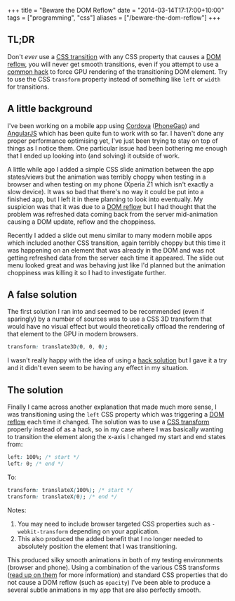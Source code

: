 +++
title = "Beware the DOM Reflow"
date = "2014-03-14T17:17:00+10:00"
tags = ["programming", "css"]
aliases = ["/beware-the-dom-reflow"]
+++

## TL;DR

Don't *ever* use a [CSS transition][5] with any CSS property that causes a [DOM reflow][4], you will never get smooth transitions, even if you attempt to use a [common hack][7] to force GPU rendering of the transitioning DOM element. Try to use the CSS `transform` property instead of something like `left` or `width` for transitions.


## A little background

I've been working on a mobile app using [Cordova][1] ([PhoneGap][2]) and [AngularJS][3] which has been quite fun to work with so far. I haven't done any proper performance optimising yet, I've just been trying to stay on top of things as I notice them. One particular issue had been bothering me enough that I ended up looking into (and solving) it outside of work.

A little while ago I added a simple CSS slide animation between the app states/views but the animation was terribly choppy when testing in a browser and when testing on my phone (Xperia Z1 which isn't exactly a slow device). It was so bad that there's no way it could be put into a finished app, but I left it in there planning to look into eventually. My suspicion was that it was due to a [DOM reflow][4] but I had thought that the problem was refreshed data coming back from the server mid-animation causing a DOM update, reflow and the choppiness.

Recently I added a slide out menu similar to many modern mobile apps which included another CSS transition, again terribly choppy but this time it was happening on an element that was already in the DOM and was not getting refreshed data from the server each time it appeared. The slide out menu looked great and was behaving just like I'd planned but the animation choppiness was killing it so I had to investigate further.


## A false solution

The first solution I ran into and seemed to be recommended (even if sparingly) by a number of sources was to use a CSS 3D transform that would have no visual effect but would theoretically offload the rendering of that element to the GPU in modern browsers.

```css
transform: translate3D(0, 0, 0);
```

I wasn't really happy with the idea of using a [hack solution][7] but I gave it a try and it didn't even seem to be having any effect in my situation.


## The solution

Finally I came across another explanation that made much more sense, I was transitioning using the `left` CSS property which was triggering a [DOM reflow][4] each time it changed. The solution was to use a [CSS transform][6] properly instead of as a hack, so in my case where I was basically wanting to transition the element along the x-axis I changed my start and end states from:

```css
left: 100%; /* start */
left: 0; /* end */
```

To:

```css
transform: translateX(100%); /* start */
transform: translateX(0); /* end */
```

Notes:

1. You may need to include browser targeted CSS properties such as `-webkit-transform` depending on your application.
2. This also produced the added benefit that I no longer needed to absolutely position the element that I was transitioning.

This produced silky smooth animations in both of my testing environments (browser and phone). Using a combination of the various CSS transforms ([read up on them][6] for more information) and standard CSS properties that do not cause a DOM reflow (such as `opacity`) I've been able to produce a several subtle animations in my app that are also perfectly smooth.

[1]: https://cordova.apache.org "Apache Cordova"
[2]: http://phonegap.com "Adobe PhoneGap"
[3]: http://angularjs.org "AngularJS"
[4]: http://stackoverflow.com/questions/510213/when-does-reflow-happen-in-a-dom-environment "DOM Reflow"
[5]: https://developer.mozilla.org/en-US/docs/Web/Guide/CSS/Using_CSS_transitions "CSS Transition"
[6]: https://developer.mozilla.org/en-US/docs/Web/Guide/CSS/Using_CSS_transforms "CSS Transform"
[7]: http://stackoverflow.com/questions/10814178/css-performance-relative-to-translatez0 "translate3D hack"
